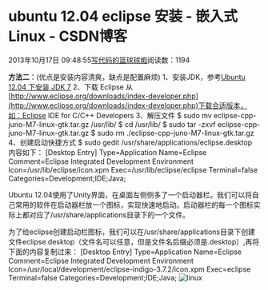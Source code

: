 
# ubuntu 12.04 eclipse 安装 - 嵌入式Linux - CSDN博客

2013年10月17日 09:48:55[写代码的篮球球痴](https://me.csdn.net/weiqifa0)阅读数：1194


**方法二**：(优点是安装内容清爽，缺点是配置麻烦)
1、安装JDK，参考[Ubuntu 12.04 下安装 JDK 7](http://hi.baidu.com/sanwer/blog/item/5e5ee922b44287844623e816.html)
2、下载 Eclipse
从[http://www.eclipse.org/downloads/index-developer.php](http://www.eclipse.org/downloads/index-developer.php)下载合适版本，如：Eclipse IDE for C/C++ Developers
3、解压文件
$ sudo mv eclipse-cpp-juno-M7-linux-gtk.tar.gz /usr/lib/
$ cd /usr/lib/
$ sudo tar -zxvf eclipse-cpp-juno-M7-linux-gtk.tar.gz
$ sudo rm ./eclipse-cpp-juno-M7-linux-gtk.tar.gz
4、创建启动快捷方式
$ sudo gedit /usr/share/applications/eclipse.desktop
内容如下：
[Desktop Entry]
Type=Application
Name=Eclipse
Comment=Eclipse Integrated Development Environment
Icon=/usr/lib/eclipse/icon.xpm
Exec=/usr/lib/eclipse/eclipse
Terminal=false
Categories=Development;IDE;Java;

Ubuntu 12.04使用了Unity界面，在桌面左侧侧多了一个启动器栏。我们可以将自己常用的软件在启动器栏放一个图标，实现快速地启动。启动器栏的每一个图标实际上都对应了/usr/share/applications目录下的一个文件。

为了给eclipse创建启动栏图标，我们可以在/usr/share/applications目录下创建文件eclipse.desktop（文件名可以任意，但是文件名后缀必须是.desktop）,再将下面的内容复制过来：
[Desktop Entry]
Type=Application
Name=Eclipse
Comment=Eclipse Integrated Development Environment
Icon=/usr/local/development/eclipse-indigo-3.7.2/icon.xpm
Exec=eclipse
Terminal=false
Categories=Development;IDE;Java;
![linux](http://www.linuxidc.com/linuxfile/logo.gif)

